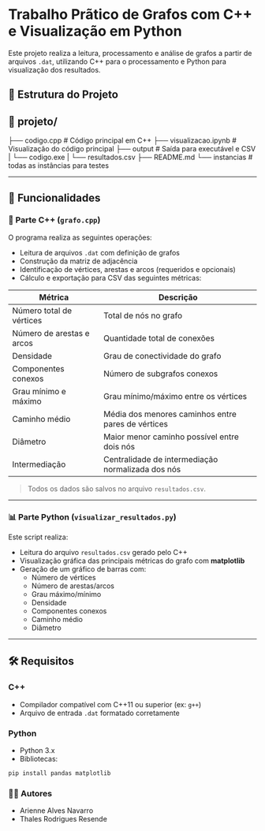 # Trabalho Prãtico de Grafos com C++ e Visualização em Python

Este projeto realiza a leitura, processamento e análise de grafos a partir de arquivos `.dat`, utilizando C++ para o processamento e Python para visualização dos resultados.

## 📁 Estrutura do Projeto

## 📂 projeto/ 
├── codigo.cpp # Código principal em C++ 
├── visualizacao.ipynb # Visualização do código principal
├── output # Saída para executável e CSV
|    └── codigo.exe 
|    └── resultados.csv
├── README.md
└── instancias # todas as instâncias para testes

---

## 🧠 Funcionalidades

### 🧩 Parte C++ (`grafo.cpp`)

O programa realiza as seguintes operações:

- Leitura de arquivos `.dat` com definição de grafos
- Construção da matriz de adjacência
- Identificação de vértices, arestas e arcos (requeridos e opcionais)
- Cálculo e exportação para CSV das seguintes métricas:

| Métrica                      | Descrição |
|-----------------------------|-----------|
| Número total de vértices    | Total de nós no grafo |
| Número de arestas e arcos   | Quantidade total de conexões |
| Densidade                   | Grau de conectividade do grafo |
| Componentes conexos         | Número de subgrafos conexos |
| Grau mínimo e máximo        | Grau mínimo/máximo entre os vértices |
| Caminho médio               | Média dos menores caminhos entre pares de vértices |
| Diâmetro                    | Maior menor caminho possível entre dois nós |
| Intermediação               | Centralidade de intermediação normalizada dos nós |

> Todos os dados são salvos no arquivo `resultados.csv`.

---

### 📊 Parte Python (`visualizar_resultados.py`)

Este script realiza:

- Leitura do arquivo `resultados.csv` gerado pelo C++
- Visualização gráfica das principais métricas do grafo com **matplotlib**
- Geração de um gráfico de barras com:
  - Número de vértices
  - Número de arestas/arcos
  - Grau máximo/mínimo
  - Densidade
  - Componentes conexos
  - Caminho médio
  - Diâmetro

---

## 🛠️ Requisitos

### C++

- Compilador compatível com C++11 ou superior (ex: `g++`)
- Arquivo de entrada `.dat` formatado corretamente

### Python

- Python 3.x
- Bibliotecas:
```bash
pip install pandas matplotlib
```

### 👨‍💻 Autores

- Arienne Alves Navarro
- Thales Rodrigues Resende